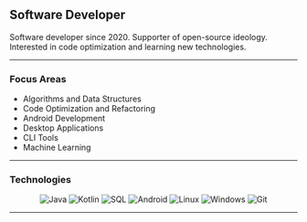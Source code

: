 ## Software Developer

Software developer since 2020. Supporter of open-source ideology. Interested in code optimization and learning new technologies.

---

### Focus Areas

*   Algorithms and Data Structures
*   Code Optimization and Refactoring
*   Android Development
*   Desktop Applications
*   CLI Tools
*   Machine Learning

---

### Technologies

<div align="center">

![Java](https://img.shields.io/badge/Java-000000?style=for-the-badge&logo=openjdk&logoColor=white)
![Kotlin](https://img.shields.io/badge/Kotlin-000000?style=for-the-badge&logo=kotlin&logoColor=white)
![SQL](https://img.shields.io/badge/SQL-000000?style=for-the-badge&logo=postgresql&logoColor=white)
![Android](https://img.shields.io/badge/Android-000000?style=for-the-badge&logo=android&logoColor=white)
![Linux](https://img.shields.io/badge/Linux-000000?style=for-the-badge&logo=linux&logoColor=white)
![Windows](https://img.shields.io/badge/Windows-000000?style=for-the-badge&logo=windows&logoColor=white)
![Git](https://img.shields.io/badge/Git-000000?style=for-the-badge&logo=git&logoColor=white)

</div>

---
